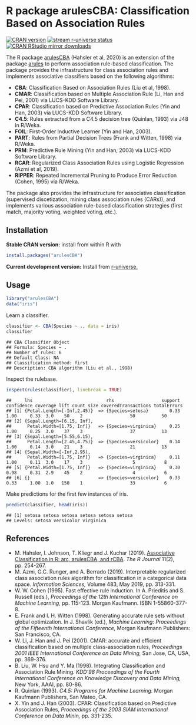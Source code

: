 R package arulesCBA: Classification Based on Association Rules
================

[![CRAN
version](http://www.r-pkg.org/badges/version/arulesCBA)](https://CRAN.R-project.org/package=arulesCBA)
[![stream r-universe
status](https://mhahsler.r-universe.dev/badges/arulesCBA)](https://mhahsler.r-universe.dev/ui#package:arulesCBA)
[![CRAN RStudio mirror
downloads](http://cranlogs.r-pkg.org/badges/grand-total/arulesCBA)](https://CRAN.R-project.org/package=arulesCBA)

The R package [arulesCBA](https://cran.r-project.org/package=arulesCBA)
(Hahsler et al, 2020) is an extension of the package
[arules](https://cran.r-project.org/package=arules) to perform
association rule-based classification. The package provides the
infrastructure for class association rules and implements associative
classifiers based on the following algorithms:

-   **CBA**: Classification Based on Association Rules (Liu et al,
    1998).
-   **CMAR**: Classification based on Multiple Association Rule (Li, Han
    and Pei, 2001) via LUCS-KDD Software Library.
-   **CPAR**: Classification based on Predictive Association Rules (Yin
    and Han, 2003) via LUCS-KDD Software Library.
-   **C4.5**: Rules extracted from a C4.5 decision tree (Quinlan, 1993)
    via J48 in R/Weka.
-   **FOIL**: First-Order Inductive Learner (Yin and Han, 2003).
-   **PART**: Rules from Partial Decision Trees (Frank and Witten, 1998)
    via R/Weka.
-   **PRM**: Predictive Rule Mining (Yin and Han, 2003) via LUCS-KDD
    Software Library.
-   **RCAR**: Regularized Class Association Rules using Logistic
    Regression (Azmi et al, 2019).
-   **RIPPER**: Repeated Incremental Pruning to Produce Error Reduction
    (Cohen, 1995) via R/Weka.

The package also provides the infrastructure for associative
classification (supervised discetization, mining class association rules
(CARs)), and implements various association rule-based classification
strategies (first match, majority voting, weighted voting, etc.).

## Installation

**Stable CRAN version:** install from within R with

``` r
install.packages("arulesCBA")
```

**Current development version:** Install from
[r-universe.](https://mhahsler.r-universe.dev/ui#package:arulesCBA)

## Usage

``` r
library("arulesCBA")
data("iris")
```

Learn a classifier.

``` r
classifier <- CBA(Species ~ ., data = iris)
classifier
```

    ## CBA Classifier Object
    ## Formula: Species ~ .
    ## Number of rules: 6
    ## Default Class: NA
    ## Classification method: first  
    ## Description: CBA algorithm (Liu et al., 1998)

Inspect the rulebase.

``` r
inspect(rules(classifier), linebreak = TRUE)
```

    ##     lhs                            rhs                  support confidence coverage lift count size coveredTransactions totalErrors
    ## [1] {Petal.Length=[-Inf,2.45)}  => {Species=setosa}        0.33       1.00     0.33  3.0    50    2                  50          50
    ## [2] {Sepal.Length=[6.15, Inf],                                                                                                     
    ##      Petal.Width=[1.75, Inf]}   => {Species=virginica}     0.25       1.00     0.25  3.0    37    3                  37          13
    ## [3] {Sepal.Length=[5.55,6.15),                                                                                                     
    ##      Petal.Length=[2.45,4.75)}  => {Species=versicolor}    0.14       1.00     0.14  3.0    21    3                  21          13
    ## [4] {Sepal.Width=[-Inf,2.95),                                                                                                      
    ##      Petal.Width=[1.75, Inf]}   => {Species=virginica}     0.11       1.00     0.11  3.0    17    3                   5           8
    ## [5] {Petal.Width=[1.75, Inf]}   => {Species=virginica}     0.30       0.98     0.31  2.9    45    2                   4           6
    ## [6] {}                          => {Species=versicolor}    0.33       0.33     1.00  1.0   150    1                  33           6

Make predictions for the first few instances of iris.

``` r
predict(classifier, head(iris))
```

    ## [1] setosa setosa setosa setosa setosa setosa
    ## Levels: setosa versicolor virginica

## References

-   M. Hahsler, I. Johnson, T. Kliegr and J. Kuchar (2019). [Associative
    Classification in R: arc, arulesCBA, and
    rCBA](https://journal.r-project.org/archive/2019/RJ-2019-048/). *The
    R Journal* 11(2), pp. 254-267.
-   M. Azmi, G.C. Runger, and A. Berrado (2019). Interpretable
    regularized class association rules algorithm for classification in
    a categorical data space. *Information Sciences,* Volume 483, May
    2019, pp. 313-331.
-   W. W. Cohen (1995). Fast effective rule induction. In A. Prieditis
    and S. Russell (eds.), *Proceedings of the 12th International
    Conference on Machine Learning,* pp. 115-123. Morgan Kaufmann. ISBN
    1-55860-377-8.
-   E. Frank and I. H. Witten (1998). Generating accurate rule sets
    without global optimization. In J. Shavlik (ed.), *Machine Learning:
    Proceedings of the Fifteenth International Conference,* Morgan
    Kaufmann Publishers: San Francisco, CA.
-   W. Li, J. Han and J. Pei (2001). CMAR: accurate and efficient
    classification based on multiple class-association rules,
    *Proceedings 2001 IEEE International Conference on Data Mining,* San
    Jose, CA, USA, pp. 369-376.
-   B. Liu, W. Hsu and Y. Ma (1998). Integrating Classification and
    Association Rule Mining. *KDD’98 Proceedings of the Fourth
    International Conference on Knowledge Discovery and Data Mining,*
    New York, AAAI, pp. 80-86.
-   R. Quinlan (1993). *C4.5: Programs for Machine Learning.* Morgan
    Kaufmann Publishers, San Mateo, CA.
-   X. Yin and J. Han (2003). CPAR: Classification based on Predictive
    Association Rules, *Proceedings of the 2003 SIAM International
    Conference on Data Minin,* pp. 331-235.
